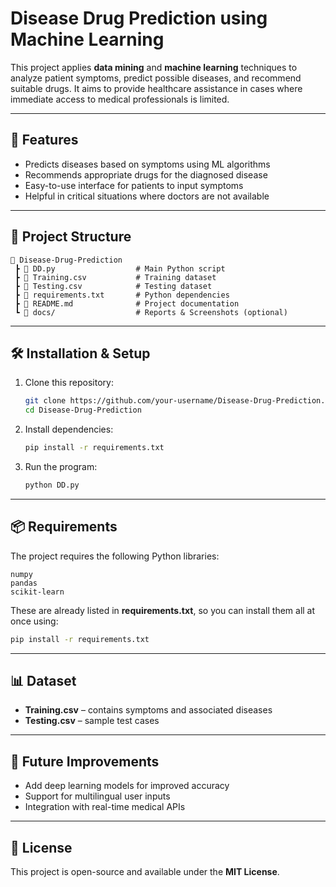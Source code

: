 # Disease Drug Prediction using Machine Learning

This project applies **data mining** and **machine learning** techniques to analyze patient symptoms, predict possible diseases, and recommend suitable drugs. It aims to provide healthcare assistance in cases where immediate access to medical professionals is limited.

---

## 🚀 Features

* Predicts diseases based on symptoms using ML algorithms
* Recommends appropriate drugs for the diagnosed disease
* Easy-to-use interface for patients to input symptoms
* Helpful in critical situations where doctors are not available

---

## 📂 Project Structure

```
📁 Disease-Drug-Prediction  
 ┣ 📜 DD.py                  # Main Python script  
 ┣ 📜 Training.csv           # Training dataset  
 ┣ 📜 Testing.csv            # Testing dataset  
 ┣ 📜 requirements.txt       # Python dependencies  
 ┣ 📜 README.md              # Project documentation  
 ┗ 📁 docs/                  # Reports & Screenshots (optional)  
```

---

## 🛠️ Installation & Setup

1. Clone this repository:

   ```bash
   git clone https://github.com/your-username/Disease-Drug-Prediction.git
   cd Disease-Drug-Prediction
   ```

2. Install dependencies:

   ```bash
   pip install -r requirements.txt
   ```

3. Run the program:

   ```bash
   python DD.py
   ```

---

## 📦 Requirements

The project requires the following Python libraries:

```
numpy
pandas
scikit-learn
```

These are already listed in **requirements.txt**, so you can install them all at once using:

```bash
pip install -r requirements.txt
```

---

## 📊 Dataset

* **Training.csv** – contains symptoms and associated diseases
* **Testing.csv** – sample test cases

---

## 🔮 Future Improvements

* Add deep learning models for improved accuracy
* Support for multilingual user inputs
* Integration with real-time medical APIs

---

## 📜 License

This project is open-source and available under the **MIT License**.
